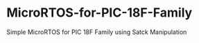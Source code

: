 MicroRTOS-for-PIC-18F-Family
============================

Simple MicroRTOS for PIC 18F Family using Satck Manipulation
